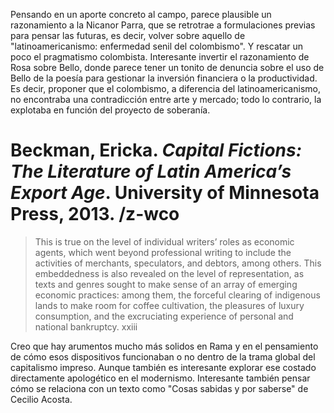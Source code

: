 Pensando en un aporte concreto al campo, parece plausible un razonamiento a la Nicanor Parra, que se retrotrae a formulaciones previas para pensar las futuras, es decir, volver sobre aquello de "latinoamericanismo: enfermedad senil del colombismo". Y rescatar un poco el pragmatismo colombista. Interesante invertir el razonamiento de Rosa sobre Bello, donde parece tener un tonito de denuncia sobre el uso de Bello de la poesía para gestionar la inversión financiera o la productividad. Es decir, proponer que el colombismo, a diferencia del latinoamericanismo, no encontraba una contradicción entre arte y mercado; todo lo contrario, la explotaba en función del proyecto de soberanía.

# Beckman, Ericka. _Capital Fictions: The Literature of Latin America’s Export Age_. University of Minnesota Press, 2013. /z-wco

> This is true on the level of individual writers’ roles as economic agents, which went beyond professional writing to include the activities of merchants, speculators, and debtors, among others. This embeddedness is also revealed on the level of representation, as texts and genres sought to make sense of an array of emerging economic practices: among them, the forceful clearing of indigenous lands to make room for coffee cultivation, the pleasures of luxury consumption, and the excruciating experience of personal and national bankruptcy.
    xxiii

Creo que hay arumentos mucho más solidos en Rama y en el pensamiento de cómo esos dispositivos funcionaban o no dentro de la trama global del capitalismo impreso. Aunque también es interesante explorar ese costado directamente apologético en el modernismo. Interesante también pensar cómo se relaciona con un texto como "Cosas sabidas y por saberse" de Cecilio Acosta.